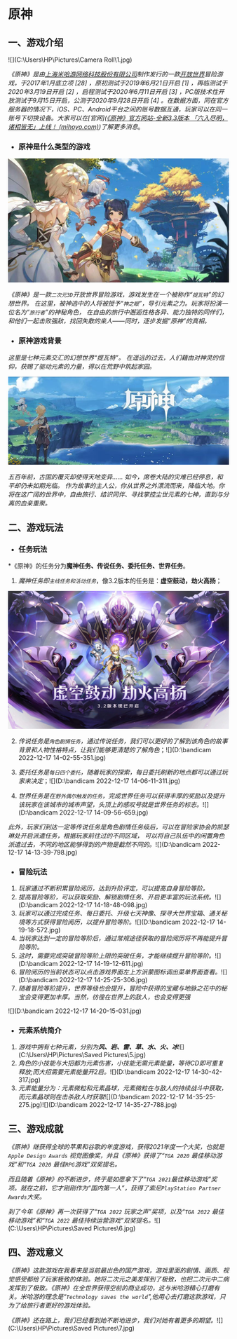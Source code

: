 # 原神

## 一、游戏介绍

![](C:\Users\HP\Pictures\Camera Roll\1.jpg)

*《原神》是由[上海米哈游网络科技股份有限公司](https://baike.baidu.com/item/上海米哈游网络科技股份有限公司/19987087?fromModule=lemma_inlink)制作发行的一款[开放世界](https://baike.baidu.com/item/开放世界/15488017?fromModule=lemma_inlink)冒险游戏，于2017年1月底立项 [28] ，原初测试于2019年6月21日开启 [1] ，再临测试于2020年3月19日开启 [2] ，启程测试于2020年6月11日开启 [3] ，PC版技术性开放测试于9月15日开启，公测于2020年9月28日开启 [4] 。在数据方面，同在官方服务器的情况下，iOS、PC、Android平台之间的账号数据互通，玩家可以在同一账号下切换设备。大家可以在[官网]([《原神》官方网站-全新3.3版本 「六入尽明，诸相皆无」上线！ (mihoyo.com)](https://ys.mihoyo.com/main/))了解更多消息*。

- ### 原神是什么类型的游戏

![](https://github.com/jiujiuninety/Genshenimpact/blob/main/%E5%9B%BE%E7%89%87/2.jpg)

*《原神》是一款`二次元3D`开放世界冒险游戏，游戏发生在一个被称作“`提瓦特`”的幻想世界。*
*在这里，被神选中的人将被授予“`神之眼`”，导引元素之力。玩家将扮演一位名为“`旅行者`”的神秘角色，*
*在自由的旅行中邂逅性格各异、能力独特的同伴们，和他们一起击败强敌，找回失散的亲人——同时，逐步发掘“原神”的真相。*

* ### 原神游戏背景

*这里是七种元素交汇的幻想世界“提瓦特”。*
*在遥远的过去，人们藉由对神灵的信仰，获赐了驱动元素的力量，得以在荒野中筑起家园。*

![](https://github.com/jiujiuninety/Genshenimpact/blob/main/%E5%9B%BE%E7%89%87/3.jpg)

*五百年前，古国的覆灭却使得天地变异……*
*如今，席卷大陆的灾难已经停息，和平却仍未如期光临。*
*作为故事的主人公，你从世界之外漂流而来，降临大地。你将在这广阔的世界中，自由旅行、结识同伴、寻找掌控尘世元素的七神，直到与分离的血亲重聚。*

## 二、游戏玩法

* ### 任务玩法

*《原神》的任务分为**魔神任务、传说任务、委托任务、世界任务**。

1. *魔神任务即`主线任务和活动任务`*，像3.2版本的任务是：**虚空鼓动，劫火高扬**；

![](https://github.com/jiujiuninety/Genshenimpact/blob/main/%E5%9B%BE%E7%89%87/4.jpg)

2. *传说任务是`角色剧情任务`，通过传说任务，我们可以更好的了解到该角色的故事背景和人物性格特点，让我们能够更清楚的了解角色*；![](D:\bandicam 2022-12-17 14-02-55-351.jpg)

3. *委托任务是`每日四个委托`，随着玩家的探索，每日委托刷新的地点都可以通过玩家来决定*；![](D:\bandicam 2022-12-17 14-06-11-311.jpg)

4. *世界任务是在`野外偶尔触发的任务`，完成世界任务可以获得丰厚的奖励以及提升该玩家在该城市的城市声望，头顶上的感叹号就是世界任务的标志。*![](D:\bandicam 2022-12-17 14-09-56-659.jpg)

*此外，玩家们到达一定等传说任务是角色剧情任务级后，可以在冒险家协会的凯瑟琳处开启派遣任务，根据玩家前往过的不同区域，*
*可以将自己队伍中的闲置角色派遣过去，不同的地区能够得到的产物是截然不同的。*![](D:\bandicam 2022-12-17 14-13-39-798.jpg)

* ### 冒险玩法

1. *玩家通过不断积累冒险阅历，达到升阶评定，可以提高自身冒险等阶。*
2. *提高冒险等阶，可以获取奖励、解锁剧情任务、开启更丰富的玩法系统。*![](D:\bandicam 2022-12-17 14-18-48-098.jpg)
3. *玩家可以通过完成任务、每日委托、升级七天神像、探寻大世界宝箱、通关秘境等方式获得冒险阅历，以提升冒险等阶。*![](D:\bandicam 2022-12-17 14-19-18-572.jpg)
4. *当玩家达到一定的冒险等阶后，通过常规途径获取的冒险阅历将不再能提升冒险等阶。*
5. *这时，需要完成突破冒险等阶上限的突破任务，才能继续提升冒险等阶。*![](D:\bandicam 2022-12-17 14-19-12-611.jpg)
6. *冒险阅历的当前状态可以点击游戏界面左上方派蒙图标调出菜单界面查看。*![](D:\bandicam 2022-12-17 14-25-25-306.jpg)
7. *随着冒险等阶提升，世界等级也会提升，冒险中获得的宝藏与地脉之花中的秘宝会变得更加丰厚。当然，彷徨在世界上的敌人，也会变得更强*

![](D:\bandicam 2022-12-17 14-20-15-031.jpg)

* ### 元素系统简介

1. *游戏中拥有七种元素，分别为**风、岩、雷、草、水、火、冰***![](C:\Users\HP\Pictures\Saved Pictures\5.jpg)
2. *角色的小技能与大招都为元素伤害，小技能无需元素能量，等待CD即可重复释放;而大招需要元素能量开2启。*![](D:\bandicam 2022-12-17 14-30-42-317.jpg)
3. *元素能量分为：元素微粒和元素晶球，元素微粒在与敌人的持续战斗中获取，而元素晶球则在击杀敌人时获取*![](D:\bandicam 2022-12-17 14-35-25-275.jpg)![](D:\bandicam 2022-12-17 14-35-27-788.jpg)

## 三、游戏成就

*《原神》继获得全球的苹果和谷歌的年度游戏，获得2021年度一个大奖，也就是`Apple Design Awards` 视觉图像奖，并且《原神》获得了“`TGA 2020` 最佳移动游戏”和“`TGA 2020` 最佳`RPG`游戏”双奖提名。*

*而且随着《原神》的不断进步，终于是如愿拿下了“`TGA 2021`最佳移动游戏”奖项。就在之前，它才刚刚作为“国内第一人”，获得了索尼`PlayStation Partner Awards`大奖。*

*到了今年《原神》再一次获得了“`TGA 2022` 玩家之声”奖项，以及“`TGA 2022` 最佳移动游戏”和“`TGA 2022` 最佳持续运营游戏”双奖提名。*![](C:\Users\HP\Pictures\Saved Pictures\6.jpg)

## 四、游戏意义

*《原神》这款游戏在我看来是当前最出色的国产游戏，游戏里面的剧情、画质、视觉感受都给了玩家极致的体验。她将二次元之美发挥到了极致，也把二次元中二病发挥到了极致。《原神》在全世界获得空前的商业成功，这与米哈游精心打磨有关。米哈游的理念是“`Technology saves the world`",他用心去打磨这款游戏，只为了给旅行者更好的游戏体验。*

*《原神》还在路上，我们已经看到她不断地进步，我们对她有着更多的期望。*![](C:\Users\HP\Pictures\Saved Pictures\7.jpg)

